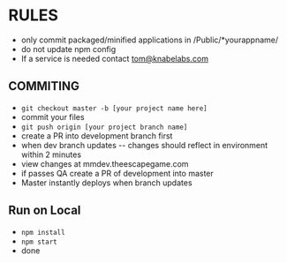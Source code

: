 # RULES
* only commit packaged/minified applications in /Public/*yourappname/
* do not update npm config 
* If a service is needed contact tom@knabelabs.com 


## COMMITING 
* `git checkout master -b [your project name here]`
* commit your files
* `git push origin [your project branch name]`
* create a PR into development branch first
* when dev branch updates -- changes should reflect in environment within 2 minutes
* view changes at mmdev.theescapegame.com
* if passes QA create a PR of development into master
* Master instantly deploys when branch updates

## Run on Local
* `npm install`
* `npm start`
* done 